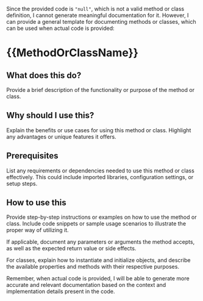 
  
  Since the provided code is `"null"`, which is not a valid method or class definition, I cannot generate meaningful documentation for it. However, I can provide a general template for documenting methods or classes, which can be used when actual code is provided:

# **{{MethodOrClassName}}**

## What does this do?
Provide a brief description of the functionality or purpose of the method or class.

## Why should I use this?
Explain the benefits or use cases for using this method or class. Highlight any advantages or unique features it offers.

## Prerequisites
List any requirements or dependencies needed to use this method or class effectively. This could include imported libraries, configuration settings, or setup steps.

## How to use this
Provide step-by-step instructions or examples on how to use the method or class. Include code snippets or sample usage scenarios to illustrate the proper way of utilizing it.

If applicable, document any parameters or arguments the method accepts, as well as the expected return value or side effects.

For classes, explain how to instantiate and initialize objects, and describe the available properties and methods with their respective purposes.

Remember, when actual code is provided, I will be able to generate more accurate and relevant documentation based on the context and implementation details present in the code.
  
  